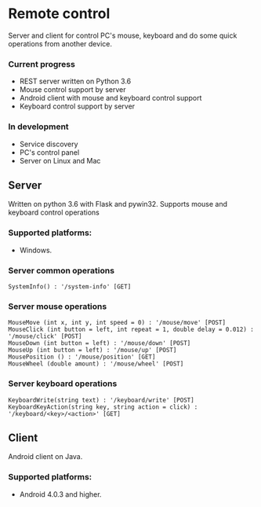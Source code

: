 # Remote control
Server and client for control PC's mouse, keyboard and do some quick operations from another device.

### Current progress
* REST server written on Python 3.6
* Mouse control support by server
* Android client with mouse and keyboard control support
* Keyboard control support by server

### In development
* Service discovery
* PC's control panel
* Server on Linux and Mac

## Server
Written on python 3.6 with Flask and pywin32.
Supports mouse and keyboard control operations

### Supported platforms:
* Windows.

### Server common operations
	SystemInfo() : '/system-info' [GET]
	
### Server mouse operations
	MouseMove (int x, int y, int speed = 0) : '/mouse/move' [POST]
	MouseClick (int button = left, int repeat = 1, double delay = 0.012) : '/mouse/click' [POST]
	MouseDown (int button = left) : '/mouse/down' [POST]
	MouseUp (int button = left) : '/mouse/up' [POST]
	MousePosition () : '/mouse/position' [GET]
	MouseWheel (double amount) : '/mouse/wheel' [POST]
	
### Server keyboard operations
	KeyboardWrite(string text) : '/keyboard/write' [POST]
	KeyboardKeyAction(string key, string action = click) : '/keyboard/<key>/<action>' [GET]
	
## Client
Android client on Java.
	
### Supported platforms:
* Android 4.0.3 and higher.
	

